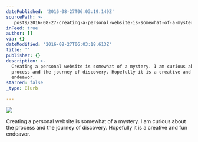 ```yaml
---
datePublished: '2016-08-27T06:03:19.149Z'
sourcePath: >-
  _posts/2016-08-27-creating-a-personal-website-is-somewhat-of-a-mystery-i-am-c.md
inFeed: true
author: []
via: {}
dateModified: '2016-08-27T06:03:18.613Z'
title: ''
publisher: {}
description: >-
  Creating a personal website is somewhat of a mystery. I am curious about the
  process and the journey of discovery. Hopefully it is a creative and fun
  endeavor.
starred: false
_type: Blurb

---
```

![](https://the-grid-user-content.s3-us-west-2.amazonaws.com/c958bc9d-9b37-4691-8138-4f7e28c62d7d.jpg)

Creating a personal website is somewhat of a mystery. I am curious about the process and the journey of discovery. Hopefully it is a creative and fun endeavor.